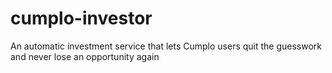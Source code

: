 # cumplo-investor
An automatic investment service that lets Cumplo users quit the guesswork and never lose an opportunity again
